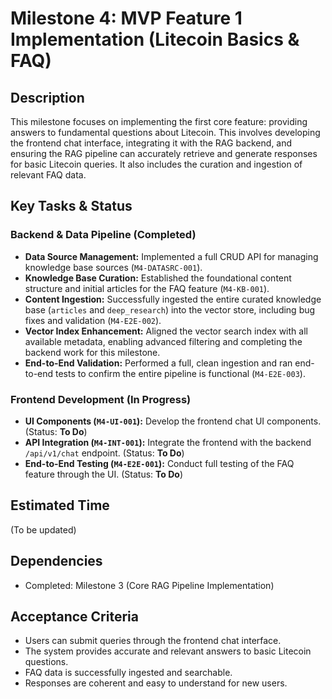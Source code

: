 # Milestone 4: MVP Feature 1 Implementation (Litecoin Basics & FAQ)

## Description
This milestone focuses on implementing the first core feature: providing answers to fundamental questions about Litecoin. This involves developing the frontend chat interface, integrating it with the RAG backend, and ensuring the RAG pipeline can accurately retrieve and generate responses for basic Litecoin queries. It also includes the curation and ingestion of relevant FAQ data.

## Key Tasks & Status

### Backend & Data Pipeline (Completed)
*   **Data Source Management:** Implemented a full CRUD API for managing knowledge base sources (`M4-DATASRC-001`).
*   **Knowledge Base Curation:** Established the foundational content structure and initial articles for the FAQ feature (`M4-KB-001`).
*   **Content Ingestion:** Successfully ingested the entire curated knowledge base (`articles` and `deep_research`) into the vector store, including bug fixes and validation (`M4-E2E-002`).
*   **Vector Index Enhancement:** Aligned the vector search index with all available metadata, enabling advanced filtering and completing the backend work for this milestone.
*   **End-to-End Validation:** Performed a full, clean ingestion and ran end-to-end tests to confirm the entire pipeline is functional (`M4-E2E-003`).

### Frontend Development (In Progress)
*   **UI Components (`M4-UI-001`):** Develop the frontend chat UI components. (Status: **To Do**)
*   **API Integration (`M4-INT-001`):** Integrate the frontend with the backend `/api/v1/chat` endpoint. (Status: **To Do**)
*   **End-to-End Testing (`M4-E2E-001`):** Conduct full testing of the FAQ feature through the UI. (Status: **To Do**)

## Estimated Time
(To be updated)

## Dependencies
*   Completed: Milestone 3 (Core RAG Pipeline Implementation)

## Acceptance Criteria
*   Users can submit queries through the frontend chat interface.
*   The system provides accurate and relevant answers to basic Litecoin questions.
*   FAQ data is successfully ingested and searchable.
*   Responses are coherent and easy to understand for new users.
